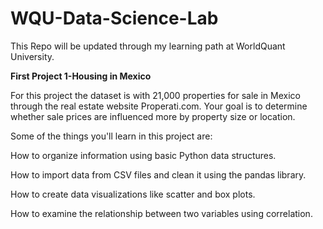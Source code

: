 # WQU-Data-Science-Lab 
This Repo will be updated through my learning path at WorldQuant University. 

**First Project 1-Housing in Mexico** 

For this project the dataset is with 21,000 properties for sale in Mexico through the real estate website Properati.com. Your goal is to determine whether sale prices are influenced more by property size or location.

Some of the things you'll learn in this project are:

How to organize information using basic Python data structures.

How to import data from CSV files and clean it using the pandas library.

How to create data visualizations like scatter and box plots.

How to examine the relationship between two variables using correlation.


